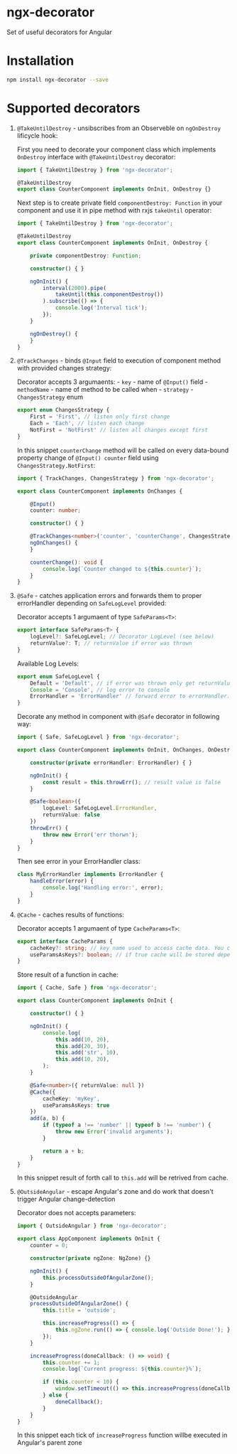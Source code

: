 # ngx-decorator
Set of useful decorators for Angular

# Installation

```bash
npm install ngx-decorator --save

```

# Supported decorators

1.  `@TakeUntilDestroy` - unsibscribes from an Observeble on `ngOnDestroy` lificycle hook:

    First you need to decorate your component class which implements `OnDestroy` interface with `@TakeUntilDestroy` decorator:
    ```typescript
    import { TakeUntilDestroy } from 'ngx-decorator';

    @TakeUntilDestroy
    export class CounterComponent implements OnInit, OnDestroy {}
    ```

    Next step is to create private field `componentDestroy: Function` in your component and use it in pipe method with rxjs `takeUntil` operator:
    ```typescript
    import { TakeUntilDestroy } from 'ngx-decorator';

    @TakeUntilDestroy
    export class CounterComponent implements OnInit, OnDestroy {

        private componentDestroy: Function;

        constructor() { }

        ngOnInit() {
            interval(2000).pipe(
                takeUntil(this.componentDestroy())
            ).subscribe(() => {
                console.log('Interval tick');
            });
        }

        ngOnDestroy() {
        }
    }
    ```

2.  `@TrackChanges` - binds `@Input` field to execution of component method with provided changes strategy:
    
    Decorator accepts 3 argumaents:
        - `key` - name of `@Input()` field
        - `methodName` - name of method to be called when 
        - `strategy` - `ChangesStrategy` enum
    ```typescript
    export enum ChangesStrategy {
        First = 'First', // listen only first change
        Each = 'Each', // listen each change
        NotFirst = 'NotFirst' // listen all changes except first
    }
    ```
    In this snippet `counterChange` method will be called on every data-bound property change of `@Input() counter` field using `ChangesStrategy.NotFirst`:
    ```typescript
    import { TrackChanges, ChangesStrategy } from 'ngx-decorator';

    export class CounterComponent implements OnChanges {

        @Input()
        counter: number;

        constructor() { }

        @TrackChanges<number>('counter', 'counterChange', ChangesStrategy.NotFirst)
        ngOnChanges() {
        }

        counterChange(): void {
            console.log(`Counter changed to ${this.counter}`);
        }
    }
    ```

3.  `@Safe` - catches application errors and forwards them to proper errorHandler depending on `SafeLogLevel` provided:

    Decorator accepts 1 argumaent of type `SafeParams<T>`:
    ```typescript
    export interface SafeParams<T> {
        logLevel?: SafeLogLevel; // Decorator LogLevel (see below)
        returnValue?: T; // returnValue if error was thrown
    }
    ```

    Available Log Levels: 
    ```typescript
    export enum SafeLogLevel {
        Default = 'Default', // if error was thrown only get returnValue
        Console = 'Console', // log error to console
        ErrorHandler = 'ErrorHandler' // forward error to errorHandler. Class with 'Safe' decorator and logLevel 'ErrorHandler' should have 'errorHandler' class property with 'ErrorHandler' class.
    }
    ```
    
    Decorate any method in component with `@Safe` decorator in following way:

    ```typescript
    import { Safe, SafeLogLevel } from 'ngx-decorator';

    export class CounterComponent implements OnInit, OnChanges, OnDestroy {

        constructor(private errorHandler: ErrorHandler) { }

        ngOnInit() {
            const result = this.throwErr(); // result value is false
        }

        @Safe<boolean>({
            logLevel: SafeLogLevel.ErrorHandler,
            returnValue: false
        })
        throwErr() {
            throw new Error('err thorwn');
        }
    }
    ```

    Then see error in your ErrorHandler class:
    ```typescript
    class MyErrorHandler implements ErrorHandler {
        handleError(error) {
            console.log('Handling error:', error);
        }
    }
    ```
4.  `@Cache` - caches results of functions:

    Decorator accepts 1 argumaent of type `CacheParams<T>`:
    ```typescript
    export interface CacheParams {
        cacheKey?: string; // key name used to access cache data. You can provide your own or keep default (then name of called method will be used)
        useParamsAsKeys?: boolean; // if true cache will be stored depending on method arguments, if false every call to function will extract data from cache.
    }

    ```

    Store result of a function in cache: 
    ```typescript
    import { Cache, Safe } from 'ngx-decorator';

    export class CounterComponent implements OnInit {

        constructor() { }

        ngOnInit() {
            console.log(
                this.add(10, 20),
                this.add(20, 30),
                this.add('str', 10),
                this.add(10, 20),
            );
        }

        @Safe<number>({ returnValue: null })
        @Cache({
            cacheKey: 'myKey',
            useParamsAsKeys: true
        })
        add(a, b) {
            if (typeof a !== 'number' || typeof b !== 'number') {
                throw new Error('invalid arguments');
            }

            return a + b;
        }
    }
    ```
    In this snippet result of forth call to `this.add` will be retrived from cache.

5.  `@OutsideAngular` - escape Angular's zone and do work that doesn't trigger Angular change-detection

    Decorator does not accepts parameters:

    ```typescript
    import { OutsideAngular } from 'ngx-decorator';

    export class AppComponent implements OnInit {
        counter = 0;

        constructor(private ngZone: NgZone) {}

        ngOnInit() {
            this.processOutsideOfAngularZone();
        }

        @OutsideAngular
        processOutsideOfAngularZone() {
            this.title = 'outside';

            this.increaseProgress(() => {
                this.ngZone.run(() => { console.log('Outside Done!'); });
            });
        }

        increaseProgress(doneCallback: () => void) {
            this.counter += 1;
            console.log(`Current progress: ${this.counter}%`);

            if (this.counter < 10) {
                window.setTimeout(() => this.increaseProgress(doneCallback), 1000);
            } else {
                doneCallback();
            }
        }
    }
    ```
    In this snippet each tick of `increaseProgress` function willbe executed in Angular's parent zone